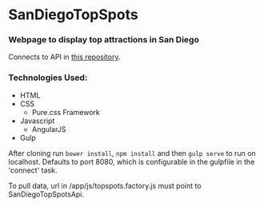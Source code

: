 # SanDiegoTopSpots
### Webpage to display top attractions in San Diego

Connects to API in [this repository](https://github.com/Ailuridaes/SanDiegoTopSpotsApi).

### Technologies Used:
- HTML
- CSS
    + Pure.css Framework
- Javascript
    + AngularJS
- Gulp

After cloning run `bower install`, `npm install` and then `gulp serve` to run on localhost. Defaults to port 8080, which is configurable in the gulpfile in the 'connect' task.

To pull data, url in /app/js/topspots.factory.js must point to SanDiegoTopSpotsApi.
